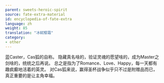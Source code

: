 ```yaml
---
parent: sweets-heroic-spirit
source: fate-extra-material
id: encyclopedia-of-fate-extra
language: zh
weight: 85
translation: "冰弑樱霜"
category:
- other
---
```


蓝Caster，Cas狐的自称。
隐藏真名啥的，验证灵魂的愿望啥的，成为Master之剑啥的，统统之后再说。
总之是指为了Romance、Love、Happy，每一天都有趣疯癫地活着的英灵。
对Cas狐来说，赢得圣杯战争似乎只不过是附赠品而已，真正重要的是让主角幸福。
